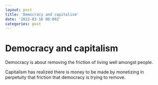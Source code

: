 ```yaml
---
layout: post
title: 'Democracy and capitalism'
date: '2022-03-16 00:00Z'
categories: post
---
```


# Democracy and capitalism

Democracy is about removing the friction of living well amongst people.

Capitalism has realized there is money to be made by monetizing in perpetuity that friction that democracy is trying to remove.
